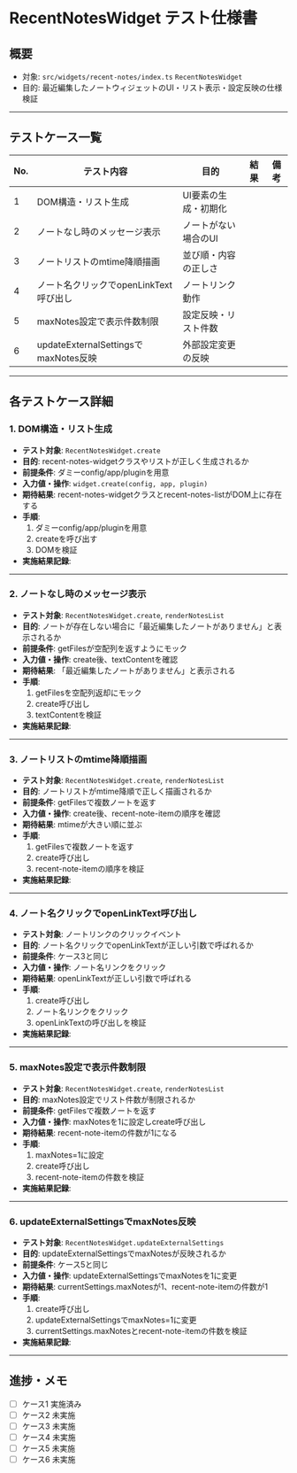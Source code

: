# RecentNotesWidget テスト仕様書

## 概要
- 対象: `src/widgets/recent-notes/index.ts` `RecentNotesWidget`
- 目的: 最近編集したノートウィジェットのUI・リスト表示・設定反映の仕様検証

---

## テストケース一覧

| No. | テスト内容                                 | 目的                                 | 結果 | 備考 |
|-----|--------------------------------------------|--------------------------------------|------|------|
| 1   | DOM構造・リスト生成                        | UI要素の生成・初期化                 |      |      |
| 2   | ノートなし時のメッセージ表示               | ノートがない場合のUI                 |      |      |
| 3   | ノートリストのmtime降順描画                | 並び順・内容の正しさ                 |      |      |
| 4   | ノート名クリックでopenLinkText呼び出し      | ノートリンク動作                     |      |      |
| 5   | maxNotes設定で表示件数制限                 | 設定反映・リスト件数                  |      |      |
| 6   | updateExternalSettingsでmaxNotes反映        | 外部設定変更の反映                    |      |      |

---

## 各テストケース詳細

### 1. DOM構造・リスト生成
- **テスト対象**: `RecentNotesWidget.create`
- **目的**: recent-notes-widgetクラスやリストが正しく生成されるか
- **前提条件**: ダミーconfig/app/pluginを用意
- **入力値・操作**: `widget.create(config, app, plugin)`
- **期待結果**: recent-notes-widgetクラスとrecent-notes-listがDOM上に存在する
- **手順**:
  1. ダミーconfig/app/pluginを用意
  2. createを呼び出す
  3. DOMを検証
- **実施結果記録**:

---

### 2. ノートなし時のメッセージ表示
- **テスト対象**: `RecentNotesWidget.create`, `renderNotesList`
- **目的**: ノートが存在しない場合に「最近編集したノートがありません」と表示されるか
- **前提条件**: getFilesが空配列を返すようにモック
- **入力値・操作**: create後、textContentを確認
- **期待結果**: 「最近編集したノートがありません」と表示される
- **手順**:
  1. getFilesを空配列返却にモック
  2. create呼び出し
  3. textContentを検証
- **実施結果記録**:

---

### 3. ノートリストのmtime降順描画
- **テスト対象**: `RecentNotesWidget.create`, `renderNotesList`
- **目的**: ノートリストがmtime降順で正しく描画されるか
- **前提条件**: getFilesで複数ノートを返す
- **入力値・操作**: create後、recent-note-itemの順序を確認
- **期待結果**: mtimeが大きい順に並ぶ
- **手順**:
  1. getFilesで複数ノートを返す
  2. create呼び出し
  3. recent-note-itemの順序を検証
- **実施結果記録**:

---

### 4. ノート名クリックでopenLinkText呼び出し
- **テスト対象**: ノートリンクのクリックイベント
- **目的**: ノート名クリックでopenLinkTextが正しい引数で呼ばれるか
- **前提条件**: ケース3と同じ
- **入力値・操作**: ノート名リンクをクリック
- **期待結果**: openLinkTextが正しい引数で呼ばれる
- **手順**:
  1. create呼び出し
  2. ノート名リンクをクリック
  3. openLinkTextの呼び出しを検証
- **実施結果記録**:

---

### 5. maxNotes設定で表示件数制限
- **テスト対象**: `RecentNotesWidget.create`, `renderNotesList`
- **目的**: maxNotes設定でリスト件数が制限されるか
- **前提条件**: getFilesで複数ノートを返す
- **入力値・操作**: maxNotesを1に設定しcreate呼び出し
- **期待結果**: recent-note-itemの件数が1になる
- **手順**:
  1. maxNotes=1に設定
  2. create呼び出し
  3. recent-note-itemの件数を検証
- **実施結果記録**:

---

### 6. updateExternalSettingsでmaxNotes反映
- **テスト対象**: `RecentNotesWidget.updateExternalSettings`
- **目的**: updateExternalSettingsでmaxNotesが反映されるか
- **前提条件**: ケース5と同じ
- **入力値・操作**: updateExternalSettingsでmaxNotesを1に変更
- **期待結果**: currentSettings.maxNotesが1、recent-note-itemの件数が1
- **手順**:
  1. create呼び出し
  2. updateExternalSettingsでmaxNotes=1に変更
  3. currentSettings.maxNotesとrecent-note-itemの件数を検証
- **実施結果記録**:

---

## 進捗・メモ

- [ ] ケース1 実施済み
- [ ] ケース2 未実施
- [ ] ケース3 未実施
- [ ] ケース4 未実施
- [ ] ケース5 未実施
- [ ] ケース6 未実施 